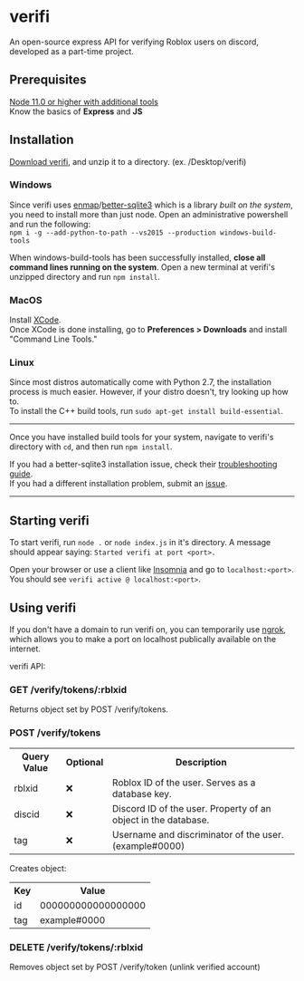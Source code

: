 # verifi
An open-source express API for verifying Roblox users on discord, developed as a part-time project.

## Prerequisites
[Node 11.0 or higher with additional tools](https://nodejs.org/)
<br>
Know the basics of **Express** and **JS**

## Installation
[Download verifi](https://github.com/ATPStorages/verifi/archive/master.zip), and unzip it to a directory. (ex. /Desktop/verifi)

### Windows
Since verifi uses [enmap](https://enmap.evie.dev/)/[better-sqlite3](https://www.npmjs.com/package/better-sqlite3) which is a library *built on the system*, you need to install more than just node. Open an administrative powershell and run the following:
<br>
`npm i -g --add-python-to-path --vs2015 --production windows-build-tools`

When windows-build-tools has been successfully installed, **close all command lines running on the system**. Open a new terminal at verifi's unzipped directory and run `npm install`. 
<br>

### MacOS
Install [XCode](https://developer.apple.com/xcode/download/).
<br>
Once XCode is done installing, go to **Preferences > Downloads** and install "Command Line Tools."

### Linux

Since most distros automatically come with Python 2.7, the installation process is much easier. However, if your distro doesn't, try looking up how to.
<br>
To install the C++ build tools, run `sudo apt-get install build-essential`.

---
Once you have installed build tools for your system, navigate to verifi's directory with `cd`, and then run `npm install`.


If you had a better-sqlite3 installation issue, check their [troubleshooting guide](https://github.com/JoshuaWise/better-sqlite3/blob/HEAD/docs/troubleshooting.md).
<br>
If you had a different installation problem, submit an [issue](https://github.com/ATPStorages/verifi/issues).

---
## Starting verifi

To start verifi, run `node .` or `node index.js` in it's directory. A message should appear saying: `Started verifi at port <port>.`

Open your browser or use a client like [Insomnia](https://insomnia.rest/) and go to `localhost:<port>`. You should see `verifi active @ localhost:<port>`.

## Using verifi
If you don't have a domain to run verifi on, you can temporarily use [ngrok](https://ngrok.com/), which allows you to make a port on localhost publically available on the internet.

verifi API:

### GET /verify/tokens/:rblxid

Returns object set by POST /verify/tokens.

### POST /verify/tokens
<table>
    <tr>
        <th>Query Value</th>
        <th>Optional</th>
        <th>Description</th>
    </tr>
    <tr>
        <td>rblxid</td>
        <td>❌</td>
        <td>Roblox ID of the user. Serves as a database key.</td>
    </tr>
    <tr>
        <td>discid</td>
        <td>❌</td>
        <td>Discord ID of the user. Property of an object in the database.</td>
    </tr>
    <tr>
        <td>tag</td>
        <td>❌</td>
        <td>Username and discriminator of the user. (example#0000)</td>
    </tr>
</table>
Creates object:
<table>
    <tr>
        <th>Key</th>
        <th>Value</th>
    </tr>
    <tr>
        <td>id</td>
        <td>000000000000000000</td>
    </tr>
    <tr>
        <td>tag</td>
        <td>example#0000</td>
    </tr>
</table>

### DELETE /verify/tokens/:rblxid
Removes object set by POST /verify/token (unlink verified account)
